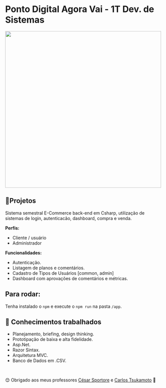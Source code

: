 # Ponto Digital Agora Vai - 1T Dev. de Sistemas 

<p>
    <img src="https://github.com/amadorgabriel/2s2019-sprint-1-bd/blob/master/website-ref/imagens/home_screenshot.png" height="500px">
</p>

## 📝Projetos

Sistema semestral E-Commerce back-end em Csharp, utilização de sistemas de login, autenticacão, dashboard, compra e venda.

**Perfis:**
- Cliente / usuário 
- Administrador

**Funcionalidades:**
- Autenticação.
- Listagem de planos e comentários.
- Cadastro de Tipos de Usuários [common, admin]
- Dashboard com aprovações de comentários e métricas. 


## Para rodar:
Tenha instalado o ``npm`` e execute o ``npm run`` na pasta `/app`.


## 🧠 Conhecimentos trabalhados

- Planejamento, briefing, design thinking.
- Prototipação de baixa e alta fidelidade.
- Asp.Net.
- Razor Sintax.
- Arquitetura MVC.
- Banco de Dados em .CSV.

&nbsp;

😊 Obrigado aos meus professores [César Sportore](https://www.linkedin.com/in/cesar-sportore/) e [Carlos Tsukamoto](https://github.com/TsukamotoCarlos) 💜 

